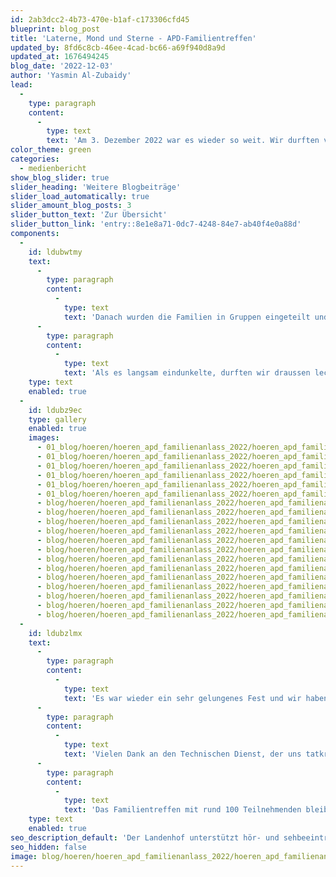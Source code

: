 ```yaml
---
id: 2ab3dcc2-4b73-470e-b1af-c173306cfd45
blueprint: blog_post
title: 'Laterne, Mond und Sterne - APD-Familientreffen'
updated_by: 8fd6c8cb-46ee-4cad-bc66-a69f940d8a9d
updated_at: 1676494245
blog_date: '2022-12-03'
author: 'Yasmin Al-Zubaidy'
lead:
  -
    type: paragraph
    content:
      -
        type: text
        text: 'Am 3. Dezember 2022 war es wieder so weit. Wir durften viele Familien voller Vorfreude am Landenhof begrüssen. Zur Einstimmung und Begrüssung gab es ein kleines Konzert der «APD-Band» - wer genau hinhörte, erhielt einige Hinweise zum bevorstehenden Programm.'
color_theme: green
categories:
  - medienbericht
show_blog_slider: true
slider_heading: 'Weitere Blogbeiträge'
slider_load_automatically: true
slider_amount_blog_posts: 3
slider_button_text: 'Zur Übersicht'
slider_button_link: 'entry::8e1e8a71-0dc7-4248-84e7-ab40f4e0a88d'
components:
  -
    id: ldubwtmy
    text:
      -
        type: paragraph
        content:
          -
            type: text
            text: 'Danach wurden die Familien in Gruppen eingeteilt und von den Landenhof-Praktikantinnen zu den verschiedenen Angeboten begleitet: In der Bastelecke wurden fleissig Laternen und Sterne gebastelt, in der Turnhalle konnten sich Gross und Klein an verschiedene Challenges wagen, im Pavillon gab es ein Theater für alle Sinne und in der Cafeteria wurden Spiele gespielt und dazu leckere Guetzli gegessen. Für «Chrabblers», für kleine und grössere Kinder und für die Erwachsenen - es gab für alle etwas Spannendes zu sehen und zu erleben. '
      -
        type: paragraph
        content:
          -
            type: text
            text: 'Als es langsam eindunkelte, durften wir draussen leckere Sandwiches, warmen Punsch und süsse Lebkuchen von unserem grossartigen Küchenteam geniessen und uns in der Nähe der Feuerschale aufwärmen.'
    type: text
    enabled: true
  -
    id: ldubz9ec
    type: gallery
    enabled: true
    images:
      - 01_blog/hoeren/hoeren_apd_familienanlass_2022/hoeren_apd_familienanlass_2022-02.JPG
      - 01_blog/hoeren/hoeren_apd_familienanlass_2022/hoeren_apd_familienanlass_2022-03.JPG
      - 01_blog/hoeren/hoeren_apd_familienanlass_2022/hoeren_apd_familienanlass_2022-04.JPG
      - 01_blog/hoeren/hoeren_apd_familienanlass_2022/hoeren_apd_familienanlass_2022-05.JPG
      - 01_blog/hoeren/hoeren_apd_familienanlass_2022/hoeren_apd_familienanlass_2022-06.JPG
      - 01_blog/hoeren/hoeren_apd_familienanlass_2022/hoeren_apd_familienanlass_2022-07.JPG
      - blog/hoeren/hoeren_apd_familienanlass_2022/hoeren_apd_familienanlass_2022-08.JPG
      - blog/hoeren/hoeren_apd_familienanlass_2022/hoeren_apd_familienanlass_2022-09.JPG
      - blog/hoeren/hoeren_apd_familienanlass_2022/hoeren_apd_familienanlass_2022-10.JPG
      - blog/hoeren/hoeren_apd_familienanlass_2022/hoeren_apd_familienanlass_2022-11.JPG
      - blog/hoeren/hoeren_apd_familienanlass_2022/hoeren_apd_familienanlass_2022-12.JPG
      - blog/hoeren/hoeren_apd_familienanlass_2022/hoeren_apd_familienanlass_2022-13.JPG
      - blog/hoeren/hoeren_apd_familienanlass_2022/hoeren_apd_familienanlass_2022-14.JPG
      - blog/hoeren/hoeren_apd_familienanlass_2022/hoeren_apd_familienanlass_2022-15.JPG
      - blog/hoeren/hoeren_apd_familienanlass_2022/hoeren_apd_familienanlass_2022-16.JPG
      - blog/hoeren/hoeren_apd_familienanlass_2022/hoeren_apd_familienanlass_2022-17.JPG
      - blog/hoeren/hoeren_apd_familienanlass_2022/hoeren_apd_familienanlass_2022-18.JPG
      - blog/hoeren/hoeren_apd_familienanlass_2022/hoeren_apd_familienanlass_2022-19.JPG
      - blog/hoeren/hoeren_apd_familienanlass_2022/hoeren_apd_familienanlass_2022-20.JPG
  -
    id: ldubzlmx
    text:
      -
        type: paragraph
        content:
          -
            type: text
            text: 'Es war wieder ein sehr gelungenes Fest und wir haben uns riesig gefreut, dass so viele Familien den Weg an den Landenhof auf sich genommen haben. '
      -
        type: paragraph
        content:
          -
            type: text
            text: 'Vielen Dank an den Technischen Dienst, der uns tatkräftig beim Auf- und Abbau unterstützt hat. Auch ein herzliches «Merci» unseren Landenhof-Praktikantinnen, welche die Familien den Nachmittag hindurch begleitet haben und uns damit eine grosse Hilfe waren. '
      -
        type: paragraph
        content:
          -
            type: text
            text: 'Das Familientreffen mit rund 100 Teilnehmenden bleibt in unvergesslicher Erinnerung!'
    type: text
    enabled: true
seo_description_default: 'Der Landenhof unterstützt hör- und sehbeeinträchtigte Kinder & Jugendliche in ihrem selbstbestimmten Leben durch Förderung ihrer Fähigkeiten & Entwicklung'
seo_hidden: false
image: blog/hoeren/hoeren_apd_familienanlass_2022/hoeren_apd_familienanlass_2022-front.JPG
---
```

